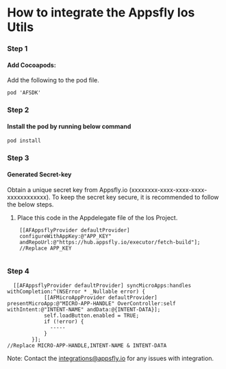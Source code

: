 # How to integrate the Appsfly Ios Utils

### Step 1
#### Add Cocoapods:
Add the following to the pod file.

```
pod 'AFSDK'
```
### Step 2
#### Install the pod by running below command
```
pod install
```

### Step 3
#### Generated Secret-key

Obtain a unique secret key from Appsfly.io (xxxxxxxx-xxxx-xxxx-xxxx-xxxxxxxxxxxx). To keep the secret key secure, it is recommended to follow the below steps.

1. Place this code in the Appdelegate file of the Ios Project.
```
    [[AFAppsflyProvider defaultProvider] 
    configureWithAppKey:@"APP_KEY"
    andRepoUrl:@"https://hub.appsfly.io/executor/fetch-build"];
    //Replace APP_KEY
    
```
### Step 4
```
  [[AFAppsflyProvider defaultProvider] syncMicroApps:handles withCompletion:^(NSError * _Nullable error) {
            [[AFMicroAppProvider defaultProvider] presentMicroApp:@"MICRO-APP-HANDLE" OverController:self withIntent:@"INTENT-NAME" andData:@{INTENT-DATA}];
            self.loadButton.enabled = TRUE;
            if (!error) {
              -----
            }
        }];
//Replace MICRO-APP-HANDLE,INTENT-NAME & INTENT-DATA
```



Note: Contact the integrations@appsfly.io for any issues with integration.
